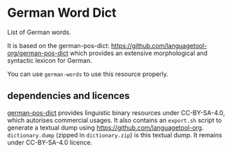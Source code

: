 <!--
Copyright 2019 Ludan Stoecklé
SPDX-License-Identifier: CC-BY-4.0
-->
# German Word Dict

List of German words.

It is based on the german-pos-dict: https://github.com/languagetool-org/german-pos-dict which provides an extensive morphological and syntactic lexicon for German.

You can use `german-words` to use this resource properly.


## dependencies and licences

[german-pos-dict](https://github.com/languagetool-org/german-pos-dict) provides linguistic binary resources under CC-BY-SA-4.0, which autorises commercial usages. It also contains an `export.sh` script to generate a textual dump using https://github.com/languagetool-org. `dictionary.dump` (zipped in `dictionary.zip`) is this textual dump. It remains under CC-BY-SA-4.0 licence.
